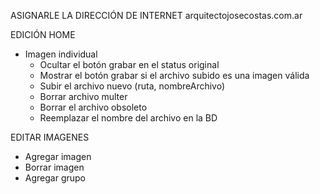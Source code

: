 ASIGNARLE LA DIRECCIÓN DE INTERNET
arquitectojosecostas.com.ar

EDICIÓN HOME
- Imagen individual
	- Ocultar el botón grabar en el status original
	- Mostrar el botón grabar si el archivo subido es una imagen válida
	- Subir el archivo nuevo (ruta, nombreArchivo)
	- Borrar archivo multer
	- Borrar el archivo obsoleto
	- Reemplazar el nombre del archivo en la BD

EDITAR IMAGENES
- Agregar imagen
- Borrar imagen
- Agregar grupo
